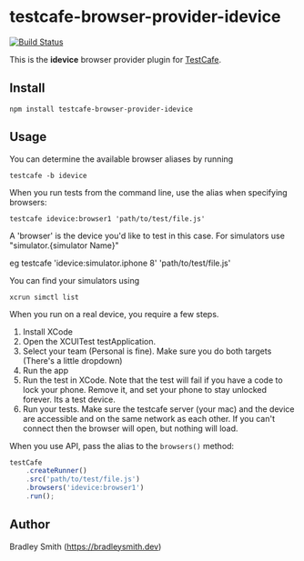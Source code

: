 # testcafe-browser-provider-idevice
[![Build Status](https://dev.azure.com/BradleySmith0287/testcafe-browser-provider-android/_apis/build/status/bsmithb2.testcafe-browser-provider-android?branchName=master)](https://dev.azure.com/BradleySmith0287/testcafe-browser-provider-android/_build/latest?definitionId=1&branchName=master)

This is the **idevice** browser provider plugin for [TestCafe](http://devexpress.github.io/testcafe).

## Install

```
npm install testcafe-browser-provider-idevice
```

## Usage


You can determine the available browser aliases by running
```
testcafe -b idevice
```

When you run tests from the command line, use the alias when specifying browsers: 

```
testcafe idevice:browser1 'path/to/test/file.js'
```

A 'browser' is the device you'd like to test in this case. For simulators use "simulator.{simulator Name}"

eg testcafe 'idevice:simulator.iphone 8' 'path/to/test/file.js'

You can find your simulators using

```
xcrun simctl list
```

When you run on a real device, you require a few steps. 
1. Install XCode
2. Open the XCUITest testApplication. 
3. Select your team (Personal is fine). Make sure you do both targets (There's a little dropdown)
4. Run the app
5. Run the test in XCode. Note that the test will fail if you have a code to lock your phone. Remove it, and set your phone to stay unlocked forever. Its a test device. 
6. Run your tests. Make sure the testcafe server (your mac) and the device are accessible and on the same network as each other. If you can't connect then the browser will open, but nothing will load. 

When you use API, pass the alias to the `browsers()` method:

```js
testCafe
    .createRunner()
    .src('path/to/test/file.js')
    .browsers('idevice:browser1')
    .run();
```

## Author
Bradley Smith (https://bradleysmith.dev)
